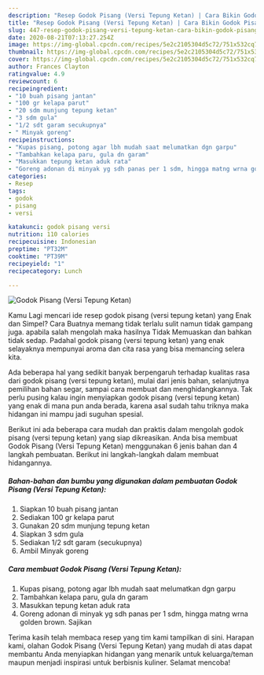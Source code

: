 ```yaml
---
description: "Resep Godok Pisang (Versi Tepung Ketan) | Cara Bikin Godok Pisang (Versi Tepung Ketan) Yang Paling Enak"
title: "Resep Godok Pisang (Versi Tepung Ketan) | Cara Bikin Godok Pisang (Versi Tepung Ketan) Yang Paling Enak"
slug: 447-resep-godok-pisang-versi-tepung-ketan-cara-bikin-godok-pisang-versi-tepung-ketan-yang-paling-enak
date: 2020-08-21T07:13:27.254Z
image: https://img-global.cpcdn.com/recipes/5e2c2105304d5c72/751x532cq70/godok-pisang-versi-tepung-ketan-foto-resep-utama.jpg
thumbnail: https://img-global.cpcdn.com/recipes/5e2c2105304d5c72/751x532cq70/godok-pisang-versi-tepung-ketan-foto-resep-utama.jpg
cover: https://img-global.cpcdn.com/recipes/5e2c2105304d5c72/751x532cq70/godok-pisang-versi-tepung-ketan-foto-resep-utama.jpg
author: Frances Clayton
ratingvalue: 4.9
reviewcount: 6
recipeingredient:
- "10 buah pisang jantan"
- "100 gr kelapa parut"
- "20 sdm munjung tepung ketan"
- "3 sdm gula"
- "1/2 sdt garam secukupnya"
- " Minyak goreng"
recipeinstructions:
- "Kupas pisang, potong agar lbh mudah saat melumatkan dgn garpu"
- "Tambahkan kelapa paru, gula dn garam"
- "Masukkan tepung ketan aduk rata"
- "Goreng adonan di minyak yg sdh panas per 1 sdm, hingga matng wrna golden brown. Sajikan"
categories:
- Resep
tags:
- godok
- pisang
- versi

katakunci: godok pisang versi 
nutrition: 110 calories
recipecuisine: Indonesian
preptime: "PT32M"
cooktime: "PT39M"
recipeyield: "1"
recipecategory: Lunch

---
```



![Godok Pisang (Versi Tepung Ketan)](https://img-global.cpcdn.com/recipes/5e2c2105304d5c72/751x532cq70/godok-pisang-versi-tepung-ketan-foto-resep-utama.jpg)

Kamu Lagi mencari ide resep godok pisang (versi tepung ketan) yang Enak dan Simpel? Cara Buatnya memang tidak terlalu sulit namun tidak gampang juga. apabila salah mengolah maka hasilnya Tidak Memuaskan dan bahkan tidak sedap. Padahal godok pisang (versi tepung ketan) yang enak selayaknya mempunyai aroma dan cita rasa yang bisa memancing selera kita.

Ada beberapa hal yang sedikit banyak berpengaruh terhadap kualitas rasa dari godok pisang (versi tepung ketan), mulai dari jenis bahan, selanjutnya pemilihan bahan segar, sampai cara membuat dan menghidangkannya. Tak perlu pusing kalau ingin menyiapkan godok pisang (versi tepung ketan) yang enak di mana pun anda berada, karena asal sudah tahu triknya maka hidangan ini mampu jadi suguhan spesial.




Berikut ini ada beberapa cara mudah dan praktis dalam mengolah godok pisang (versi tepung ketan) yang siap dikreasikan. Anda bisa membuat Godok Pisang (Versi Tepung Ketan) menggunakan 6 jenis bahan dan 4 langkah pembuatan. Berikut ini langkah-langkah dalam membuat hidangannya.

<!--inarticleads1-->

##### Bahan-bahan dan bumbu yang digunakan dalam pembuatan Godok Pisang (Versi Tepung Ketan):

1. Siapkan 10 buah pisang jantan
1. Sediakan 100 gr kelapa parut
1. Gunakan 20 sdm munjung tepung ketan
1. Siapkan 3 sdm gula
1. Sediakan 1/2 sdt garam (secukupnya)
1. Ambil  Minyak goreng




<!--inarticleads2-->

##### Cara membuat Godok Pisang (Versi Tepung Ketan):

1. Kupas pisang, potong agar lbh mudah saat melumatkan dgn garpu
1. Tambahkan kelapa paru, gula dn garam
1. Masukkan tepung ketan aduk rata
1. Goreng adonan di minyak yg sdh panas per 1 sdm, hingga matng wrna golden brown. Sajikan




Terima kasih telah membaca resep yang tim kami tampilkan di sini. Harapan kami, olahan Godok Pisang (Versi Tepung Ketan) yang mudah di atas dapat membantu Anda menyiapkan hidangan yang menarik untuk keluarga/teman maupun menjadi inspirasi untuk berbisnis kuliner. Selamat mencoba!
